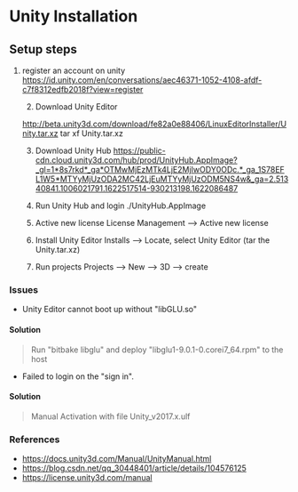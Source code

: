 # Unity Installation

## Setup steps
 1. register an account on unity
	https://id.unity.com/en/conversations/aec46371-1052-4108-afdf-c7f8312edfb2018f?view=register

	2. Download Unity Editor

	http://beta.unity3d.com/download/fe82a0e88406/LinuxEditorInstaller/Unity.tar.xz
	tar xf Unity.tar.xz

	3. Download Unity Hub
	https://public-cdn.cloud.unity3d.com/hub/prod/UnityHub.AppImage?_gl=1*8s7rkd*_ga*OTMwMjEzMTk4LjE2MjIwODY0ODc.*_ga_1S78EFL1W5*MTYyMjUzODA2MC42LjEuMTYyMjUzODM5NS4w&_ga=2.51340841.1006021791.1622517514-930213198.1622086487

	4. Run Unity Hub and login
	./UnityHub.AppImage

	5. Active new license
	License Management --> Active new license

	6. Install Unity Editor
	Installs --> Locate, select Unity Editor (tar the Unity.tar.xz)

	7. Run projects
	Projects --> New --> 3D --> create  

### Issues
* Unity Editor cannot boot up without "libGLU.so"
#### Solution
> Run "bitbake libglu" and deploy "libglu1-9.0.1-0.corei7_64.rpm" to the host

* Failed to login on the "sign in".
#### Solution
> Manual Activation with file Unity_v2017.x.ulf

### References

* https://docs.unity3d.com/Manual/UnityManual.html
* https://blog.csdn.net/qq_30448401/article/details/104576125
* https://license.unity3d.com/manual

